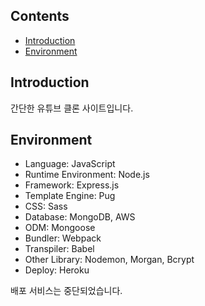 ## Contents

- [Introduction](#introduction)
- [Environment](#environment)

## Introduction

간단한 유튜브 클론 사이트입니다.

## Environment

- Language: JavaScript
- Runtime Environment: Node.js
- Framework: Express.js
- Template Engine: Pug
- CSS: Sass
- Database: MongoDB, AWS
- ODM: Mongoose
- Bundler: Webpack
- Transpiler: Babel
- Other Library: Nodemon, Morgan, Bcrypt
- Deploy: Heroku

배포 서비스는 중단되었습니다.
